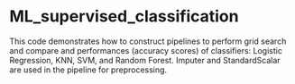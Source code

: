 # ML_supervised_classification
This code demonstrates how to construct pipelines to perform grid search and compare and performances (accuracy scores) of classifiers:  Logistic Regression, KNN, SVM, and Random Forest.  Imputer and StandardScalar are used in the pipeline for preprocessing.

